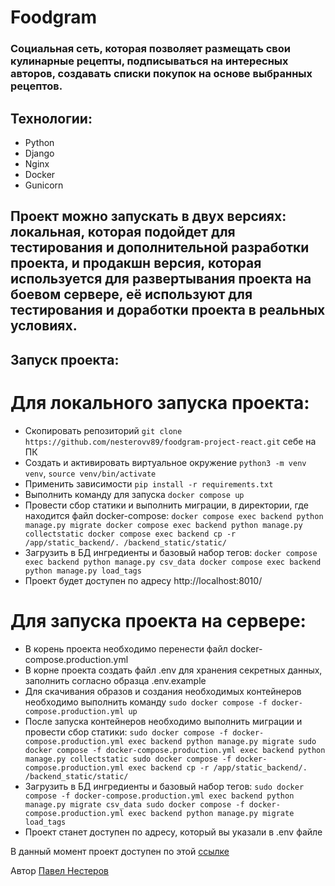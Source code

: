 # Foodgram

### Социальная сеть, которая позволяет размещать свои кулинарные рецепты, подписываться на интересных авторов, создавать списки покупок на основе выбранных рецептов.

## Технологии:
* Python
* Django
* Nginx
* Docker
* Gunicorn


## Проект можно запускать в двух версиях: локальная, которая подойдет для тестирования и дополнительной разработки проекта, и продакшн версия, которая используется для развертывания проекта на боевом сервере, её используют для тестирования и доработки проекта в реальных условиях.

## Запуск проекта:

# Для локального запуска проекта:
- Скопировать репозиторий `git clone https://github.com/nesterovv89/foodgram-project-react.git` себе на ПК
- Создать и активировать виртуальное окружение `python3 -m venv venv`, `source venv/bin/activate`
- Применить зависимости `pip install -r requirements.txt`
- Выполнить команду для запуска `docker compose up`
- Провести сбор статики и выполнить миграции, в директории, где находится файл docker-compose:
`docker compose exec backend python manage.py migrate
docker compose exec backend python manage.py collectstatic
docker compose exec backend cp -r /app/static_backend/. /backend_static/static/`
- Загрузить в БД ингредиенты и базовый набор тегов:
`docker compose exec backend python manage.py csv_data
docker compose exec backend python manage.py load_tags`
- Проект будет доступен по адресу http://localhost:8010/

# Для запуска проекта на сервере:
- В корень проекта необходимо перенести файл docker-compose.production.yml
- В корне проекта создать файл .env для хранения секретных данных, заполнить согласно образца .env.example
- Для скачивания образов и создания необходимых контейнеров необходимо выполнить команду `sudo docker compose -f docker-compose.production.yml up`
- После запуска контейнеров необходимо выполнить миграции и провести сбор статики:
`sudo docker compose -f docker-compose.production.yml exec backend python manage.py migrate
sudo docker compose -f docker-compose.production.yml exec backend python manage.py collectstatic
sudo docker compose -f docker-compose.production.yml exec backend cp -r /app/static_backend/. /backend_static/static/`
- Загрузить в БД ингредиенты и базовый набор тегов:
`sudo docker compose -f docker-compose.production.yml exec backend python manage.py migrate csv_data
sudo docker compose -f docker-compose.production.yml exec backend python manage.py migrate load_tags`
- Проект станет доступен по адресу, который вы указали в .env файле


В данный момент проект доступен по этой [ссылке](https://food-gram0.ddns.net)

Автор [Павел Нестеров](https://github.com/nesterovv89)  

